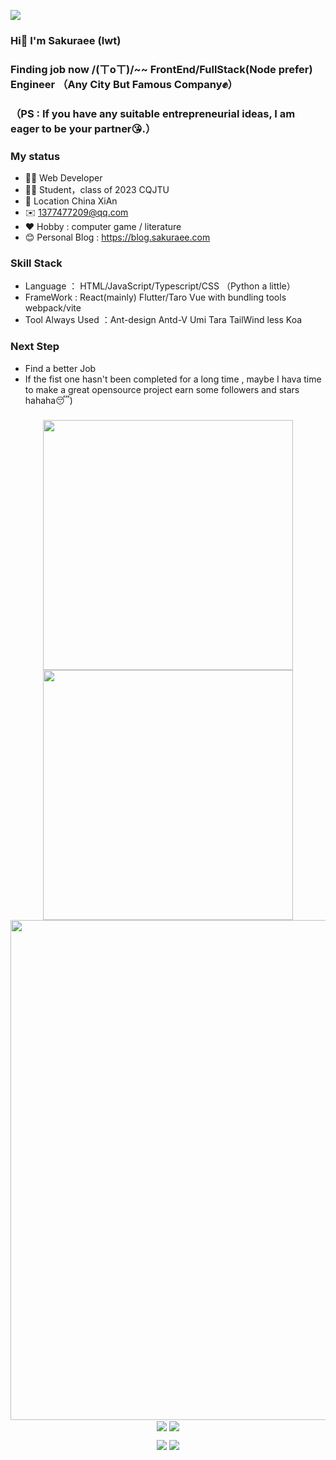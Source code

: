 <!-- https://github.com/kyechan99/capsule-render -->

<a href="https://count.getloli.com/"><img src="https://count.getloli.com/get/@github.sakuraee"></a>


### Hi👋 I'm Sakuraee (lwt)
### Finding job now /(ㄒoㄒ)/~~ FrontEnd/FullStack(Node prefer) Engineer （Any City But Famous Company✊）
### （PS : If you have any suitable entrepreneurial ideas, I am eager to be your partner😘.）
### My status
- 👨‍💻 Web Developer
- 🧑‍🎓 Student，class of 2023 CQJTU
- 💼 Location China XiAn 
- ✉️ 1377477209@qq.com
- ❤️ Hobby : computer game / literature
- 😊 Personal Blog :  https://blog.sakuraee.com

###
### Skill Stack
- Language ： HTML/JavaScript/Typescript/CSS （Python a little）
- FrameWork : React(mainly) Flutter/Taro Vue with bundling tools webpack/vite
- Tool Always Used ：Ant-design Antd-V Umi Tara TailWind less Koa
###
### Next Step
- Find a better Job
- If the fist one hasn't been completed for a long time , maybe I hava time to make a great opensource project earn some followers and stars hahaha😴)
###

<p align="center">
<!-- https://github.com/anuraghazra/github-readme-stats -->
<img align="center" width="400" src="https://github-readme-stats.vercel.app/api?username=sakuraee&theme=transparent&include_all_commits=true&show_icons=true&hide_border=true" />
<!-- https://github.com/DenverCoder1/github-readme-streak-stats -->
<img align="center" width="400" src="https://streak-stats.demolab.com?user=sakuraee&theme=transparent&date_format=%5BY.%5Dn.j&hide_border=true" />
<br/>
<!-- https://github.com/Ashutosh00710/github-readme-activity-graph -->
<img width="800" src="https://github-readme-activity-graph.vercel.app/graph?username=sakuraee&theme=github-compact&hide_border=true&area=true">
<br/>
<!-- https://github.com/anuraghazra/github-readme-stats -->
<img align="center" src="https://github-readme-stats.vercel.app/api/wakatime?username=sakuraee&theme=dark&bg_color=13162300" />
<!-- https://github.com/anuraghazra/github-readme-stats -->
<img align="center" src="https://github-readme-stats.vercel.app/api/top-langs/?username=sakuraee&theme=transparent&hide_border=true&layout=donut-vertical&langs_count=6" />
<br/>


</p>
 
<!-- https://github.com/badges/shields -->
<p align="center">
<a href="https://github.com/sakuraee"><img src="https://img.shields.io/badge/GitHub-sakuraee-blue?logo=github" /></a>
<!-- https://github.com/antonkomarev/github-profile-views-counter -->
<img src="https://komarev.com/ghpvc/?username=sakuraee&abbreviated=true&color=yellow" />
</p>
